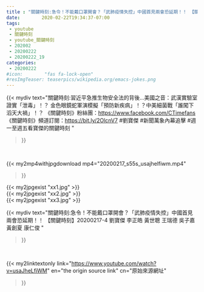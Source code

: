 ```yaml
---
title : "關鍵時刻:急令！不能戴口罩開會？「武肺疫情失控」中國首見兩會恐延期！！ 【關鍵時刻】20200217-4 劉寶傑 李正皓 黃世聰 王瑞德 吳子嘉 黃創夏 康仁俊 "
date:        2020-02-22T19:34:37-07:00
tags:
 - youtube
 - 關鍵時刻
 - youtube_關鍵時刻
 - 202002
 - 20200222
 - 20200222_19
categories:
 - 20200222
#icon:        "fas fa-lock-open"
#resImgTeaser: teaserpics/wikipedia.org/emacs-jokes.png
---
```


{{< mydiv text="關鍵時刻:習近平急推生物安全法的背後…美國之音：武漢實驗室證實「泄毒」！？ 金色眼鏡蛇軍演模擬「預防新疾病」！？中美細菌戰「誰闖下滔天大禍」！？  《關鍵時刻》粉絲團：https://www.facebook.com/CTimefans 《關鍵時刻》頻道訂閱：https://bit.ly/2OlcnV7  #劉寶傑 #新聞萬象內幕追擊 #週一至週五看寶傑的關鍵時刻 "
>}}
<br>


{{< my2mp4withjpgdownload mp4="20200217_s55s_usajhelfiwm.mp4"
>}}

{{< my2jpgexist "xx1.jpg" >}}<br>
{{< my2jpgexist "xx2.jpg" >}}<br>
{{< my2jpgexist "xx3.jpg" >}}<br>



{{< mydiv text="關鍵時刻:急令！不能戴口罩開會？「武肺疫情失控」中國首見兩會恐延期！！ 【關鍵時刻】20200217-4 劉寶傑 李正皓 黃世聰 王瑞德 吳子嘉 黃創夏 康仁俊 "
>}}
<br>

{{< my2linktextonly link="https://www.youtube.com/watch?v=usaJheLfiWM"
en="the origin source link" cn="原始來源網址"
>}}


<br>


